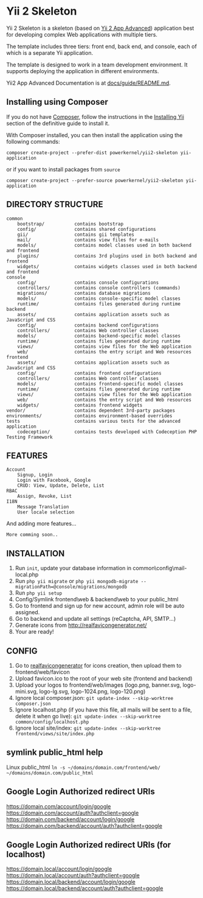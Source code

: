 Yii 2 Skeleton
==============

Yii 2 Skeleton is a skeleton (based on [Yii 2 App Advanced](https://github.com/yiisoft/yii2-app-advanced)) application best for
developing complex Web applications with multiple tiers.

The template includes three tiers: front end, back end, and console, each of which
is a separate Yii application.

The template is designed to work in a team development environment. It supports
deploying the application in different environments.

Yii2 App Advanced Documentation is at [docs/guide/README.md](https://github.com/yiisoft/yii2-app-advanced/blob/master/docs/guide/README.md).

## Installing using Composer

If you do not have [Composer](http://getcomposer.org), follow the instructions in the
[Installing Yii](https://github.com/yiisoft/yii2/blob/master/docs/guide/start-installation.md#installing-via-composer) section of the definitive guide to install it.

With Composer installed, you can then install the application using the following commands:

    composer create-project --prefer-dist powerkernel/yii2-skeleton yii-application
or if you want to install packages from ```source```

    composer create-project --prefer-source powerkernel/yii2-skeleton yii-application

DIRECTORY STRUCTURE
-------------------

```
common
    bootstrap/           contains bootstrap 
    config/              contains shared configurations
    gii/                 contains gii templates
    mail/                contains view files for e-mails
    models/              contains model classes used in both backend and frontend
    plugins/             contains 3rd plugins used in both backend and frontend
    widgets/             contains widgets classes used in both backend and frontend    
console
    config/              contains console configurations
    controllers/         contains console controllers (commands)
    migrations/          contains database migrations
    models/              contains console-specific model classes
    runtime/             contains files generated during runtime
backend
    assets/              contains application assets such as JavaScript and CSS
    config/              contains backend configurations
    controllers/         contains Web controller classes
    models/              contains backend-specific model classes
    runtime/             contains files generated during runtime
    views/               contains view files for the Web application
    web/                 contains the entry script and Web resources
frontend
    assets/              contains application assets such as JavaScript and CSS
    config/              contains frontend configurations
    controllers/         contains Web controller classes
    models/              contains frontend-specific model classes
    runtime/             contains files generated during runtime
    views/               contains view files for the Web application
    web/                 contains the entry script and Web resources
    widgets/             contains frontend widgets
vendor/                  contains dependent 3rd-party packages
environments/            contains environment-based overrides
tests                    contains various tests for the advanced application
    codeception/         contains tests developed with Codeception PHP Testing Framework
```

FEATURES
--------

```
Account
    Signup, Login
    Login with Facebook, Google
    CRUD: View, Update, Delete, List
RBAC
    Assign, Revoke, List
I18N
    Message Translation
    User locale selection    
```

And adding more features...
```
More comming soon..
```

INSTALLATION
------------
1. Run `init`, update your database information in common\config\mail-local.php
2. Run `php yii migrate` or `php yii mongodb-migrate --migrationPath=@console/migrations/mongodb`
3. Run `php yii setup`
4. Config/Symlink frontend\web & backend\web to your public_html
5. Go to frontend and sign up for new account, admin role will be auto assigned.
6. Go to backend and update all settings (reCaptcha, API, SMTP...)
7. Generate icons from http://realfavicongenerator.net/
8. Your are ready!

CONFIG
------
1. Go to [realfavicongenerator](http://realfavicongenerator.net) for icons creation, then upload them to frontend/web/favicon
2. Upload favicon.ico to the root of your web site (frontend and backend)
3. Upload your logos to frontend/web/images (logo.png, banner.svg, logo-mini.svg, logo-lg.svg, logo-1024.png, logo-120.png)
4. Ignore local composer.json: `git update-index --skip-worktree composer.json`
5. Ignore localhost.php (if you have this file, all mails will be sent to a file, delete it when go live): `git update-index --skip-worktree common/config/localhost.php`
6. Ignore local site/index: `git update-index --skip-worktree frontend/views/site/index.php`

## symlink public_html help
Linux public_html
```ln -s ~/domains/domain.com/frontend/web/ ~/domains/domain.com/public_html```

## Google Login Authorized redirect URIs
https://domain.com/account/login/google
https://domain.com/account/auth?authclient=google
https://domain.com/backend/account/login/google
https://domain.com/backend/account/auth?authclient=google

## Google Login Authorized redirect URIs (for localhost)
https://domain.local/account/login/google
https://domain.local/account/auth?authclient=google
https://domain.local/backend/account/login/google
https://domain.local/backend/account/auth?authclient=google
